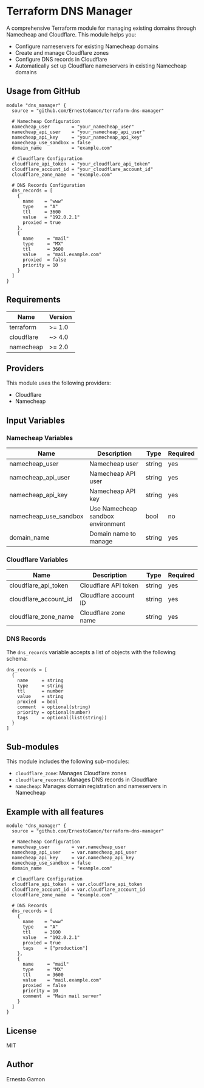 # Terraform DNS Manager

A comprehensive Terraform module for managing existing domains through Namecheap and Cloudflare. This module helps you:
- Configure nameservers for existing Namecheap domains
- Create and manage Cloudflare zones
- Configure DNS records in Cloudflare
- Automatically set up Cloudflare nameservers in existing Namecheap domains

## Usage from GitHub

```hcl
module "dns_manager" {
  source = "github.com/ErnestoGamon/terraform-dns-manager"

  # Namecheap Configuration
  namecheap_user        = "your_namecheap_user"
  namecheap_api_user    = "your_namecheap_api_user"
  namecheap_api_key     = "your_namecheap_api_key"
  namecheap_use_sandbox = false
  domain_name           = "example.com"

  # Cloudflare Configuration
  cloudflare_api_token  = "your_cloudflare_api_token"
  cloudflare_account_id = "your_cloudflare_account_id"
  cloudflare_zone_name  = "example.com"

  # DNS Records Configuration
  dns_records = [
    {
      name    = "www"
      type    = "A"
      ttl     = 3600
      value   = "192.0.2.1"
      proxied = true
    },
    {
      name     = "mail"
      type     = "MX"
      ttl      = 3600
      value    = "mail.example.com"
      proxied  = false
      priority = 10
    }
  ]
}
```

## Requirements

| Name | Version |
|------|---------|
| terraform | >= 1.0 |
| cloudflare | ~> 4.0 |
| namecheap | >= 2.0 |

## Providers

This module uses the following providers:
- Cloudflare
- Namecheap

## Input Variables

### Namecheap Variables

| Name | Description | Type | Required |
|------|-------------|------|----------|
| namecheap_user | Namecheap user | string | yes |
| namecheap_api_user | Namecheap API user | string | yes |
| namecheap_api_key | Namecheap API key | string | yes |
| namecheap_use_sandbox | Use Namecheap sandbox environment | bool | no |
| domain_name | Domain name to manage | string | yes |

### Cloudflare Variables

| Name | Description | Type | Required |
|------|-------------|------|----------|
| cloudflare_api_token | Cloudflare API token | string | yes |
| cloudflare_account_id | Cloudflare account ID | string | yes |
| cloudflare_zone_name | Cloudflare zone name | string | yes |

### DNS Records

The `dns_records` variable accepts a list of objects with the following schema:

```hcl
dns_records = [
  {
    name     = string
    type     = string
    ttl      = number
    value    = string
    proxied  = bool
    comment  = optional(string)
    priority = optional(number)
    tags     = optional(list(string))
  }
]
```

## Sub-modules

This module includes the following sub-modules:
- `cloudflare_zone`: Manages Cloudflare zones
- `cloudflare_records`: Manages DNS records in Cloudflare
- `namecheap`: Manages domain registration and nameservers in Namecheap

## Example with all features

```hcl
module "dns_manager" {
  source = "github.com/ErnestoGamon/terraform-dns-manager"

  # Namecheap Configuration
  namecheap_user        = var.namecheap_user
  namecheap_api_user    = var.namecheap_api_user
  namecheap_api_key     = var.namecheap_api_key
  namecheap_use_sandbox = false
  domain_name           = "example.com"

  # Cloudflare Configuration
  cloudflare_api_token  = var.cloudflare_api_token
  cloudflare_account_id = var.cloudflare_account_id
  cloudflare_zone_name  = "example.com"

  # DNS Records
  dns_records = [
    {
      name    = "www"
      type    = "A"
      ttl     = 3600
      value   = "192.0.2.1"
      proxied = true
      tags    = ["production"]
    },
    {
      name     = "mail"
      type     = "MX"
      ttl      = 3600
      value    = "mail.example.com"
      proxied  = false
      priority = 10
      comment  = "Main mail server"
    }
  ]
}
```

## License

MIT

## Author

Ernesto Gamon
